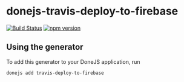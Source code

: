 # donejs-travis-deploy-to-firebase

[![Build Status](https://travis-ci.org/donejs/donejs-travis-deploy-to-firebase.svg?branch=master)](https://travis-ci.org/donejs/donejs-travis-deploy-to-firebase)
[![npm version](https://badge.fury.io/js/donejs-travis-deploy-to-firebase.svg)](http://badge.fury.io/js/donejs-travis-deploy-to-firebase)



## Using the generator

To add this generator to your DoneJS application, run

```
donejs add travis-deploy-to-firebase
```
